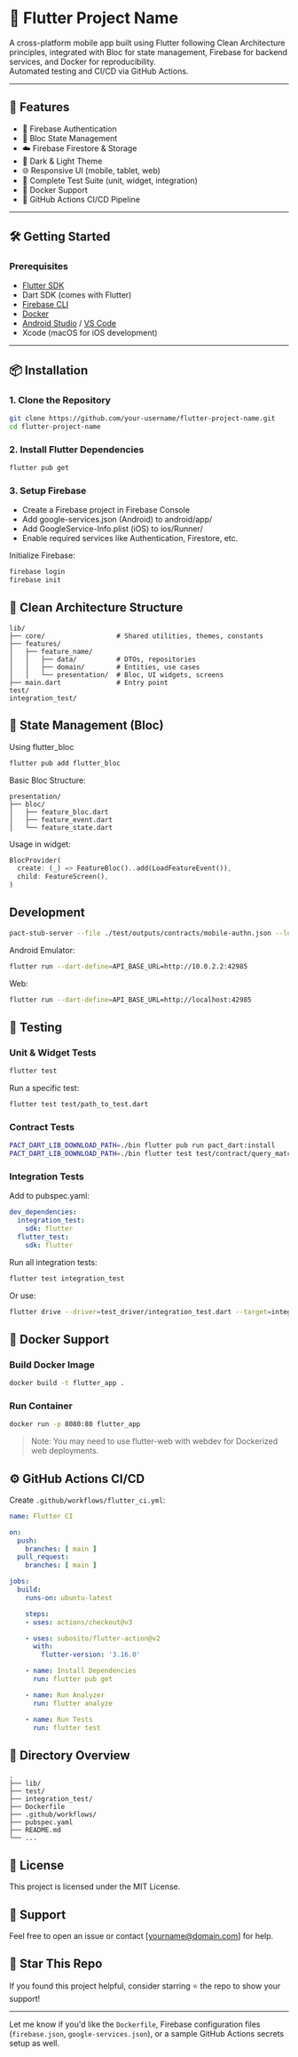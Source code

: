 # 📱 Flutter Project Name

A cross-platform mobile app built using Flutter following Clean Architecture principles, integrated with Bloc for state management, Firebase for backend services, and Docker for reproducibility.  
Automated testing and CI/CD via GitHub Actions.

---

## 🚀 Features

- 🔐 Firebase Authentication
- 🔄 Bloc State Management
- ☁️ Firebase Firestore & Storage
- 🌙 Dark & Light Theme
- 🌐 Responsive UI (mobile, tablet, web)
- 🧪 Complete Test Suite (unit, widget, integration)
- 🐳 Docker Support
- 🚀 GitHub Actions CI/CD Pipeline

---

## 🛠️ Getting Started

### Prerequisites

- [Flutter SDK](https://flutter.dev/docs/get-started/install)
- Dart SDK (comes with Flutter)
- [Firebase CLI](https://firebase.google.com/docs/cli)
- [Docker](https://www.docker.com/)
- [Android Studio](https://developer.android.com/studio) / [VS Code](https://code.visualstudio.com/)
- Xcode (macOS for iOS development)

---

## 📦 Installation

### 1. Clone the Repository

```bash
git clone https://github.com/your-username/flutter-project-name.git
cd flutter-project-name
```

### 2. Install Flutter Dependencies

```bash
flutter pub get
```

### 3. Setup Firebase

- Create a Firebase project in Firebase Console
- Add google-services.json (Android) to android/app/
- Add GoogleService-Info.plist (iOS) to ios/Runner/
- Enable required services like Authentication, Firestore, etc.

Initialize Firebase:

```bash
firebase login
firebase init
```

## 🧱 Clean Architecture Structure

```
lib/
├── core/                  # Shared utilities, themes, constants
├── features/
│   ├── feature_name/
│   │   ├── data/          # DTOs, repositories
│   │   ├── domain/        # Entities, use cases
│   │   └── presentation/  # Bloc, UI widgets, screens
├── main.dart              # Entry point
test/
integration_test/
```

## 🔄 State Management (Bloc)

Using flutter_bloc

```bash
flutter pub add flutter_bloc
```

Basic Bloc Structure:

```
presentation/
├── bloc/
│   ├── feature_bloc.dart
│   ├── feature_event.dart
│   └── feature_state.dart
```

Usage in widget:

```dart
BlocProvider(
  create: (_) => FeatureBloc()..add(LoadFeatureEvent()),
  child: FeatureScreen(),
)
```

## Development

```bash
pact-stub-server --file ./test/outputs/contracts/mobile-authn.json --loglevel debug --port 42985 --cors
```

Android Emulator:

```bash
flutter run --dart-define=API_BASE_URL=http://10.0.2.2:42985
```

Web:

```bash
flutter run --dart-define=API_BASE_URL=http://localhost:42985
```

## 🧪 Testing

### Unit & Widget Tests

```bash
flutter test
```

Run a specific test:

```bash
flutter test test/path_to_test.dart
```

### Contract Tests

```bash
PACT_DART_LIB_DOWNLOAD_PATH=./bin flutter pub run pact_dart:install
PACT_DART_LIB_DOWNLOAD_PATH=./bin flutter test test/contract/query_matching_test.dart
```

### Integration Tests

Add to pubspec.yaml:

```yaml
dev_dependencies:
  integration_test:
    sdk: flutter
  flutter_test:
    sdk: flutter
```

Run all integration tests:

```bash
flutter test integration_test
```

Or use:

```bash
flutter drive --driver=test_driver/integration_test.dart --target=integration_test/app_test.dart
```

## 🐳 Docker Support
### Build Docker Image

```bash
docker build -t flutter_app .
```

### Run Container

```bash
docker run -p 8080:80 flutter_app
```

> Note: You may need to use flutter-web with webdev for Dockerized web deployments.

## ⚙️ GitHub Actions CI/CD

Create `.github/workflows/flutter_ci.yml`:

```yaml
name: Flutter CI

on:
  push:
    branches: [ main ]
  pull_request:
    branches: [ main ]

jobs:
  build:
    runs-on: ubuntu-latest

    steps:
    - uses: actions/checkout@v3

    - uses: subosito/flutter-action@v2
      with:
        flutter-version: '3.16.0'

    - name: Install Dependencies
      run: flutter pub get

    - name: Run Analyzer
      run: flutter analyze

    - name: Run Tests
      run: flutter test
```

## 📂 Directory Overview

```
.
├── lib/
├── test/
├── integration_test/
├── Dockerfile
├── .github/workflows/
├── pubspec.yaml
├── README.md
└── ...
```

## 📄 License

This project is licensed under the MIT License.

## 🙋 Support

Feel free to open an issue or contact [yourname@domain.com] for help.

## 🌟 Star This Repo

If you found this project helpful, consider starring ⭐ the repo to show your support!


---

Let me know if you'd like the `Dockerfile`, Firebase configuration files (`firebase.json`, `google-services.json`), or a sample GitHub Actions secrets setup as well.
